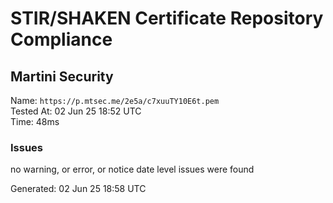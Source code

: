 # STIR/SHAKEN Certificate Repository Compliance

## Martini Security

Name: `https://p.mtsec.me/2e5a/c7xuuTY10E6t.pem`\
Tested At: 02 Jun 25 18:52 UTC\
Time: 48ms

### Issues

no warning, or error, or notice date level issues were found

Generated: 02 Jun 25 18:58 UTC